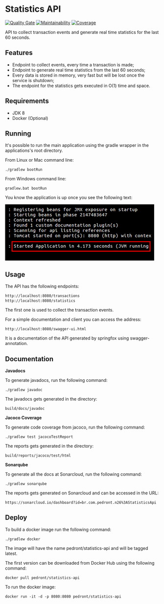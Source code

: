 # Statistics API
[![Quality Gate](https://sonarcloud.io/api/project_badges/measure?project=br.com.pedront.n26%3AStatisticsApi&metric=alert_status)](https://sonarcloud.io/dashboard?id=br.com.pedront.n26%3AStatisticsApi)
[![Maintainability](https://sonarcloud.io/api/project_badges/measure?project=br.com.pedront.n26%3AStatisticsApi&metric=sqale_rating)](https://sonarcloud.io/api/project_badges/measure?project=br.com.pedront.n26%3AStatisticsApi&metric=sqale_rating)
[![Coverage](https://sonarcloud.io/api/project_badges/measure?project=br.com.pedront.n26%3AStatisticsApi&metric=coverage)](https://sonarcloud.io/api/project_badges/measure?project=br.com.pedront.n26%3AStatisticsApi&metric=coverage)

API to collect transaction events and generate real time statistics for the last 60 seconds.

## Features
* Endpoint to collect events, every time a transaction is made;
* Endpoint to generate real time statistics from the last 60 seconds;
* Every data is stored in memory, very fast but will be lost once the service is shutdown;
* The endpoint for the statistics gets executed in O(1) time and space.

## Requirements
* JDK 8
* Docker (Optional)

## Running
It's possible to run the main application using the gradle wrapper in the applications's root 
directory.

From Linux or Mac command line:

    ./gradlew bootRun

From Windows command line:

    gradlew.bat bootRun

You know the application is up once you see the following text:

![bootRun OK](src/main/resources/images/bootrun-ok.png)

## Usage
    
The API has the following endpoints:

    http://localhost:8080/transactions  
    http://localhost:8080/statistics

The first one is used to collect the transaction events.

For a simple documentation and client you can access the address:

    http://localhost:8080/swagger-ui.html
    
It is a documentation of the API generated by springfox using swagger-annotation. 

## Documentation

**Javadocs**

To generate javadocs, run the following command:

    ./gradlew javadoc
    
The javadocs gets generated in the directory:

    build/docs/javadoc

**Jacoco Coverage**

To generate code coverage from jacoco, run the following command:

    ./gradlew test jacocoTestReport
    
The reports gets generated in the directory:

    build/reports/jacoco/test/html
    
**Sonarqube**

To generate all the docs at Sonarcloud, run the following command:

    ./gradlew sonarqube
    
The reports gets generated on Sonarcloud and can be accessed in the URL:

    https://sonarcloud.io/dashboard?id=br.com.pedront.n26%3AStatisticsApi
    
## Deploy

To build a docker image run the following command:

    ./gradlew docker

The image will have the name pedront/statistics-api and will be tagged latest.

The first version can be downloaded from Docker Hub using the following command:

    docker pull pedront/statistics-api

To run the docker image:

    docker run -it -d -p 8080:8080 pedront/statistics-api
